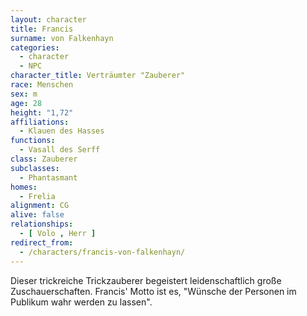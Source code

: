 ```yaml
---
layout: character
title: Francis
surname: von Falkenhayn
categories:
  - character
  - NPC
character_title: Verträumter "Zauberer"
race: Menschen
sex: m
age: 28
height: "1,72"
affiliations:
  - Klauen des Hasses
functions:
  - Vasall des Serff
class: Zauberer
subclasses:
  - Phantasmant
homes:
  - Frelia
alignment: CG
alive: false
relationships:
  - [ Volo , Herr ]
redirect_from:
  - /characters/francis-von-falkenhayn/
---
```


Dieser trickreiche Trickzauberer begeistert leidenschaftlich große Zuschauerschaften. Francis' Motto ist es, "Wünsche
der Personen im Publikum wahr werden zu lassen".